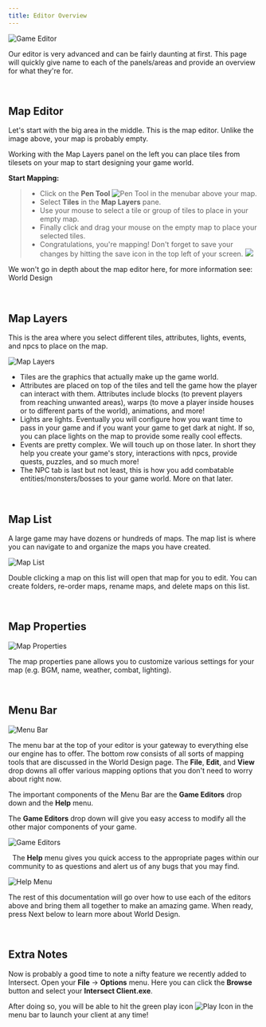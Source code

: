 ```yaml
---
title: Editor Overview
---
```


![Game Editor](https://www.ascensiongamedev.com/resources/filehost/c399bc35aad37d828ddda1986538e7bd.png)

Our editor is very advanced and can be fairly daunting at first.  This page will quickly give name to each of the panels/areas and provide an overview for what they're for.

&nbsp;

Map Editor
---------------------------
Let's start with the big area in the middle. This is the map editor. Unlike the image above, your map is probably empty.

Working with the Map Layers panel on the left you can place tiles from tilesets on your map to start designing your game world.

**Start Mapping:**
>- Click on the **Pen Tool** ![Pen Tool](https://www.ascensiongamedev.com/resources/filehost/a20847da4a43f52234ccda97b1125a88.png) in the menubar above your map.
>- Select **Tiles** in the **Map Layers** pane.
>- Use your mouse to select a tile or group of tiles to place in your empty map. <a href="http://www.ascensiongamedev.com/resources/filehost/03856cde2da1c67f07b0123b90b6b0dc.gif" data-lity><i class="fa fa-play-circle"></i></a>
>- Finally click and drag your mouse on the empty map to place your selected tiles. <a href="http://www.ascensiongamedev.com/resources/filehost/03856cde2da1c67f07b0123b90b6b0dc.gif" data-lity><i class="fa fa-play-circle"></i></a>
>- Congratulations, you're mapping! Don't forget to save your changes by hitting the save icon in the top left of your screen. ![](https://www.ascensiongamedev.com/resources/filehost/7f974a7fc91ef6666e3211c8622fe088.png)


We won't go in depth about the map editor here, for more information see: World Design

&nbsp;

Map Layers
---------------------------
This is the area where you select different tiles, attributes, lights, events, and npcs to place on the map.

![Map Layers](https://www.ascensiongamedev.com/resources/filehost/ffcf5ccf19de31db8389a08b9bafea3c.png)

- Tiles are the graphics that actually make up the game world.
- Attributes are placed on top of the tiles and tell the game how the player can interact with them. Attributes include blocks (to prevent players from reaching unwanted areas), warps (to move a player inside houses or to different parts of the world), animations, and more!
- Lights are lights. Eventually you will configure how you want time to pass in your game and if you want your game to get dark at night. If so, you can place lights on the map to provide some really cool effects.
- Events are pretty complex. We will touch up on those later. In short they help you create your game's story, interactions with npcs, provide quests, puzzles, and so much more!
- The NPC tab is last but not least, this is how you add combatable entities/monsters/bosses to your game world. More on that later.

&nbsp;

Map List
---------------------------
A large game may have dozens or hundreds of maps. The map list is where you can navigate to and organize the maps you have created.

![Map List](https://www.ascensiongamedev.com/resources/filehost/fd600e2516e3b6a54193c5ce5bfce958.png)

Double clicking a map on this list will open that map for you to edit. You can create folders, re-order maps, rename maps, and delete maps on this list.

&nbsp;

Map Properties
---------------------------
![Map Properties](https://www.ascensiongamedev.com/resources/filehost/6fa0203860907911f251ed13f174b7d2.png)

The map properties pane allows you to customize various settings for your map (e.g. BGM, name, weather, combat, lighting).

&nbsp;

Menu Bar
---------------------------
![Menu Bar](https://www.ascensiongamedev.com/resources/filehost/f951597a65ac34164090c46e3a640680.png)

The menu bar at the top of your editor is your gateway to everything else our engine has to offer. The bottom row consists of all sorts of mapping tools that are discussed in the World Design page. The **File**, **Edit**, and **View** drop downs all offer various mapping options that you don't need to worry about right now.

The important components of the Menu Bar are the **Game Editors** drop down and the **Help** menu.

The **Game Editors** drop down will give you easy access to modify all the other major components of your game.

![Game Editors](https://www.ascensiongamedev.com/resources/filehost/6ab2903c37f843bc11f61e14d1130e90.png)

&nbsp;
The **Help** menu gives you quick access to the appropriate pages within our community to as questions and alert us of any bugs that you may find.

![Help Menu](https://www.ascensiongamedev.com/resources/filehost/e3bde40e1969c06417565d7c7542951f.png)

The rest of this documentation will go over how to use each of the editors above and bring them all together to make an amazing game. When ready, press Next below to learn more about World Design.

&nbsp;

Extra Notes
---------------------------
Now is probably a good time to note a nifty feature we recently added to Intersect. Open your **File** -> **Options** menu. Here you can click the **Browse** button and select your **Intersect Client.exe**.

After doing so, you will be able to hit the green play icon ![Play Icon](https://www.ascensiongamedev.com/resources/filehost/b793679bc50386069948727977d26ad5.png) in the menu bar to launch your client at any time!
